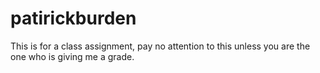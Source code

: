 # patirickburden
This is for a class assignment, pay no attention to this unless you are the one who is giving me a grade.
